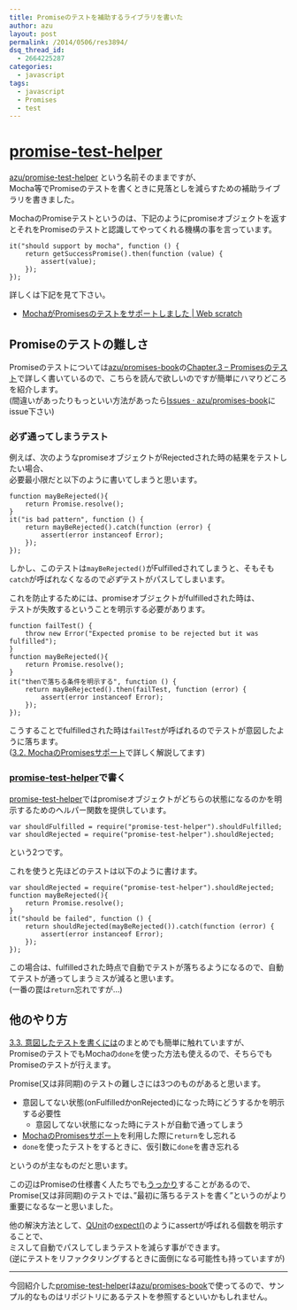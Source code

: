 ```yaml
---
title: Promiseのテストを補助するライブラリを書いた
author: azu
layout: post
permalink: /2014/0506/res3894/
dsq_thread_id:
  - 2664225287
categories:
  - javascript
tags:
  - javascript
  - Promises
  - test
---
```

# [promise-test-helper][1]

[azu/promise-test-helper][1] という名前そのままですが、  
Mocha等でPromiseのテストを書くときに見落としを減らすための補助ライブラリを書きました。

MochaのPromiseテストというのは、下記のようにpromiseオブジェクトを返すとそれをPromiseのテストと認識してやってくれる機構の事を言っています。

<pre><code class="javascript">it("should support by mocha", function () {
    return getSuccessPromise().then(function (value) {
        assert(value);
    });
});
</code></pre>

詳しくは下記を見て下さい。

*   [MochaがPromisesのテストをサポートしました | Web scratch][2]

## Promiseのテストの難しさ

Promiseのテストについては[azu/promises-book][3]の[Chapter.3 &#8211; Promisesのテスト][4]で詳しく書いているので、こちらを読んで欲しいのですが簡単にハマりどころを紹介します。  
(間違いがあったりもっといい方法があったら[Issues · azu/promises-book][5]にissue下さい)

### 必ず通ってしまうテスト

例えば、次のようなpromiseオブジェクトがRejectedされた時の結果をテストしたい場合、  
必要最小限だと以下のように書いてしまうと思います。

<pre><code class="js">function mayBeRejected(){
    return Promise.resolve();
}
it("is bad pattern", function () {
    return mayBeRejected().catch(function (error) {
        assert(error instanceof Error);
    });
});
</code></pre>

しかし、このテストは`mayBeRejected()`がFulfilledされてしまうと、そもそも`catch`が呼ばれなくなるので*必ず*テストがパスしてしまいます。

これを防止するためには、promiseオブジェクトがfulfilledされた時は、  
テストが失敗するということを明示する必要があります。

<pre><code class="js">function failTest() { 
    throw new Error("Expected promise to be rejected but it was fulfilled");
}
function mayBeRejected(){
    return Promise.resolve();
}
it("thenで落ちる条件を明示する", function () {
    return mayBeRejected().then(failTest, function (error) {
        assert(error instanceof Error);
    });
});
</code></pre>

こうすることでfulfilledされた時は`failTest`が呼ばれるのでテストが意図したように落ちます。  
([3.2. MochaのPromisesサポート][6]で詳しく解説してます)

### [promise-test-helper][7]で書く

[promise-test-helper][7]ではpromiseオブジェクトがどちらの状態になるのかを明示するためのヘルパー関数を提供しています。

<pre><code class="js">var shouldFulfilled = require("promise-test-helper").shouldFulfilled;
var shouldRejected = require("promise-test-helper").shouldRejected;
</code></pre>

という2つです。

これを使うと先ほどのテストは以下のように書けます。

<pre><code class="js">var shouldRejected = require("promise-test-helper").shouldRejected;
function mayBeRejected(){
    return Promise.resolve();
}
it("should be failed", function () {
    return shouldRejected(mayBeRejected()).catch(function (error) {
        assert(error instanceof Error);
    });
});
</code></pre>

この場合は、fulfilledされた時点で自動でテストが落ちるようになるので、自動てテストが通ってしまうミスが減ると思います。  
(一番の罠は`return`忘れですが…)

## 他のやり方

[3.3. 意図したテストを書くには][8]のまとめでも簡単に触れていますが、  
PromiseのテストでもMochaの`done`を使った方法も使えるので、そちらでもPromiseのテストが行えます。

Promise(又は非同期)のテストの難しさには3つのものがあると思います。

*   意図してない状態(onFulfilledかonRejected)になった時にどうするかを明示する必要性 
    *   意図してない状態になった時にテストが自動で通ってしまう
*   [MochaのPromisesサポート][9]を利用した際に`return`をし忘れる
*   `done`を使ったテストをするときに、仮引数に`done`を書き忘れる

というのが主なものだと思います。

この辺はPromiseの仕様書く人たちでも[うっかり][10]することがあるので、  
Promise(又は非同期)のテストでは、&#8221;最初に落ちるテストを書く&#8221;というのがより重要になるなーと思いました。

他の解決方法として、[QUnit][11]の[expect()][12]のようにassertが呼ばれる個数を明示することで、  
ミスして自動でパスしてしまうテストを減らす事ができます。  
(逆にテストをリファクタリングするときに面倒になる可能性も持っていますが)

* * *

今回紹介した[promise-test-helper][7]は[azu/promises-book][13]で使ってるので、サンプル的なものはリポジトリにあるテストを参照するといいかもしれません。

 [1]: https://github.com/azu/promise-test-helper "azu/promise-test-helper"
 [2]: https://efcl.info/2014/0314/res3708/ "MochaがPromisesのテストをサポートしました | Web scratch"
 [3]: https://github.com/azu/Promises-book "azu/promises-book"
 [4]: https://azu.github.io//promises-book/#_chapter_3_promises "Chapter.3 - Promisesのテスト"
 [5]: https://github.com/azu/Promises-book/issues?state=open "Issues · azu/promises-book"
 [6]: https://azu.github.io//promises-book/#mocha_support_promise "3.2. MochaのPromisesサポート"
 [7]: https://github.com/azu/promise-test-helper "promise-test-helper"
 [8]: https://azu.github.io//promises-book/#control_tests "3.3. 意図したテストを書くには"
 [9]: https://efcl.info/2014/0314/res3708/ " MochaがPromisesのテストをサポート"
 [10]: https://github.com/domenic/promises-unwrapping/commit/09476de93315bfac77d5f7c257c4faa193a217df#diff-a9ce3c1e8e8ddb57ef230231632c00baR37 "Fix #102: one of the race tests was broken. · 09476de · domenic/promises-unwrapping"
 [11]: https://qunitjs.com/ "QUnit"
 [12]: http://api.qunitjs.com/expect/ "expect()"
 [13]: https://github.com/azu/promises-book "azu/promises-book"
